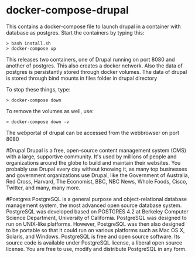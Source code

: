 # docker-compose-drupal
This contains a docker-compose file to launch drupal in a container with database as postgres.
Start the containers by typing this:
	
	> bash install.sh
	> docker-compose up

This releases two containers, one of Drupal running on port 8080 and another of postgres. This also creates a docker network. Also the data of postgres is persistantly stored through docker volumes. The data of drupal is stored through bind mounts in files folder in drupal directory


To stop these things, type:
	
	> docker-compose down
	
To remove the volumes as well, use:
	
	> docker-compose down -v


The webportal of drupal can be accessed from the webbrowser on port 8080


#Drupal
Drupal is a free, open-source content management system (CMS) with a large, supportive community. It's used by millions of people and organizations around the globe to build and maintain their websites. You probably use Drupal every day without knowing it, as many top businesses and government organizations use Drupal, like the Government of Australia, Red Cross, Harvard, The Economist, BBC, NBC News, Whole Foods, Cisco, Twitter, and many, many more.

#Postgres
PostgreSQL is a general purpose and object-relational database management system, the most advanced open source database system. PostgreSQL was developed based on POSTGRES 4.2 at Berkeley Computer Science Department, University of California.
PostgreSQL was designed to run on UNIX-like platforms. However, PostgreSQL was then also designed to be portable so that it could run on various platforms such as Mac OS X, Solaris, and Windows.
PostgreSQL is free and open source software. Its source code is available under PostgreSQL license, a liberal open source license. You are free to use, modify and distribute PostgreSQL in any form.


